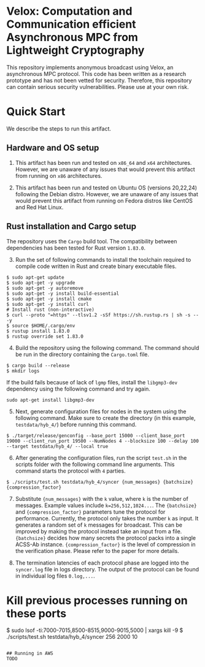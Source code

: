 # Velox: Computation and Communication efficient Asynchronous MPC from Lightweight Cryptography

This repository implements anonymous broadcast using Velox, an asynchronous MPC protocol. This code has been written as a research prototype and has not been vetted for security. Therefore, this repository can contain serious security vulnerabilities. Please use at your own risk. 

# Quick Start
We describe the steps to run this artifact. 

## Hardware and OS setup
1. This artifact has been run and tested on `x86_64` and `x64` architectures. However, we are unaware of any issues that would prevent this artifact from running on `x86` architectures. 

2. This artifact has been run and tested on Ubuntu OS (versions 20,22,24) following the Debian distro. However, we are unaware of any issues that would prevent this artifact from running on Fedora distros like CentOS and Red Hat Linux. 

## Rust installation and Cargo setup
The repository uses the `Cargo` build tool. The compatibility between dependencies has been tested for Rust version `1.83.0`.

3. Run the set of following commands to install the toolchain required to compile code written in Rust and create binary executable files. 
```
$ sudo apt-get update
$ sudo apt-get -y upgrade
$ sudo apt-get -y autoremove
$ sudo apt-get -y install build-essential
$ sudo apt-get -y install cmake
$ sudo apt-get -y install curl
# Install rust (non-interactive)
$ curl --proto "=https" --tlsv1.2 -sSf https://sh.rustup.rs | sh -s -- -y
$ source $HOME/.cargo/env
$ rustup install 1.83.0
$ rustup override set 1.83.0
```
4. Build the repository using the following command. The command should be run in the directory containing the `Cargo.toml` file. 
```
$ cargo build --release
$ mkdir logs
```
If the build fails because of lack of `lgmp` files, install the `libgmp3-dev` dependency using the following command and try again.
```
sudo apt-get install libgmp3-dev
```

5. Next, generate configuration files for nodes in the system using the following command. Make sure to create the directory (in this example, `testdata/hyb_4/`) before running this command. 
```
$ ./target/release/genconfig --base_port 15000 --client_base_port 19000 --client_run_port 19500 --NumNodes 4 --blocksize 100 --delay 100 --target testdata/hyb_4/ --local true
```

6. After generating the configuration files, run the script `test.sh` in the scripts folder with the following command line arguments. This command starts the protocol with `4` parties. 
```
$ ./scripts/test.sh testdata/hyb_4/syncer {num_messages} {batchsize} {compression_factor}
```

7. Substitute `{num_messages}` with the `k` value, where `k` is the number of messages.  Example values include `k=256,512,1024...`. The `{batchsize}` and `{compression_factor}` parameters tune the protocol for performance. Currently, the protocol only takes the number `k` as input. It generates a random set of `k` messages for broadcast. This can be improved by making the protocol instead take an input from a file. `{batchsize}` decides how many secrets the protocol packs into a single ACSS-Ab instance. `{compression_factor}` is the level of compression in the verification phase. Please refer to the paper for more details. 


8. The termination latencies of each protocol phase are logged into the `syncer.log` file in logs directory. The output of the protocol can be found in individual log files `0.log,...`. 

# Kill previous processes running on these ports
$ sudo lsof -ti:7000-7015,8500-8515,9000-9015,5000 | xargs kill -9
$ ./scripts/test.sh testdata/hyb_4/syncer 256 2000 10
```

## Running in AWS
TODO